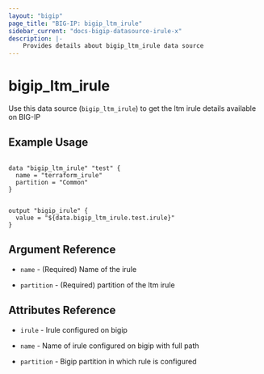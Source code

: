 ```yaml
---
layout: "bigip"
page_title: "BIG-IP: bigip_ltm_irule"
sidebar_current: "docs-bigip-datasource-irule-x"
description: |-
    Provides details about bigip_ltm_irule data source
---
```


# bigip\_ltm\_irule

Use this data source (`bigip_ltm_irule`) to get the ltm irule details available on BIG-IP
 
 
## Example Usage
```hcl

data "bigip_ltm_irule" "test" {
  name = "terraform_irule"
  partition = "Common"
}


output "bigip_irule" {
  value = "${data.bigip_ltm_irule.test.irule}"
}

```      

## Argument Reference

* `name` - (Required) Name of the irule

* `partition` - (Required) partition of the ltm irule


## Attributes Reference

* `irule` - Irule configured on bigip

* `name` - Name of irule configured on bigip with full path

* `partition` - Bigip partition in which rule is configured

